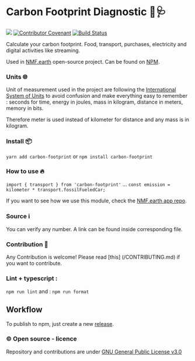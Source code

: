 # Carbon Footprint Diagnostic 👣🩺


![](https://github.com/NMF-earth/nmf-app/workflows/Test%20CI/badge.svg)
[![Contributor Covenant](https://img.shields.io/badge/Contributor%20Covenant-v2.0%20adopted-ff69b4.svg)](code_of_conduct.md)
[![Build Status](https://img.shields.io/static/v1.svg?label=CSL&message=software%20against%20climate%20change&color=green?style=flat&logo=github)](https://github.com/climate-strike/license)

Calculate your carbon footprint. Food, transport, purchases, electricity and digital activities like streaming.

Used in [NMF.earth](https://nmf.earth/) open-source project.
Can be found on [NPM](https://www.npmjs.com/package/carbon-footprint).

### Units 🌐

Unit of measurement used in the project are following the [International System of Units](https://simple.wikipedia.org/wiki/International_System_of_Units) to avoid confusion and make everything easy to remember : seconds for time, energy in joules, mass in kilogram, distance in meters, memory in bits.

Therefore meter is used instead of kilometer for distance and any mass is in kilogram.

### Install 📦

`yarn add carbon-footprint`
or
`npm install carbon-footprint`

### How to use 🔥

`import { transport } from 'carbon-footprint'`
...
`const emission = kilometer * transport.fossilFueledCar;`

If you want to see how we use this module, check the [NMF.earth app repo](https://github.com/NotMyFaultEarth/nmf-app).

### Source ℹ️

You can verify any number. A link can be found inside corresponding file.

### Contribution 🙋

Any Contribution is welcome!
Please read [this] (/CONTRIBUTING.md) if you want to contribute.

### Lint + typescript :

`npm run lint`
and :
`npm run format`

## Workflow

To publish to npm, just create a new [release](https://github.com/NotMyFaultEarth/carbon-footprint/releases).

### ©️ Open source - licence

Repository and contributions are under [GNU General Public License v3.0](https://github.com/NotMyFaultEarth/carbon-footprint/blob/master/LICENSE)
